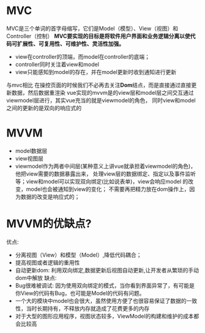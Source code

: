# MVC
MVC是三个单词的首字母缩写，它们是Model（模型）、View（视图）和Controller（控制）
**MVC要实现的目标是将软件用户界面和业务逻辑分离以使代码可扩展性、可复用性、可维护性、灵活性加强。**
+ view在controller的顶端，而model在controller的底端；
+ controller同时关注着view和model
+ view只能感知到model的存在，并在model更新时收到通知进行更新

与mvc相比
在操控页面的时候我们不必再去关注**Dom**结点，而是直接通过直接更新数据，然后数据重渲染
vue实现的mvvm是的view层和model层之间交互通过viewmodel层进行，其实vue充当的就是viewmodel的角色，
同时view和model之间的更新的是双向的响应式的

# MVVM
+ model数据层
+ view视图层
+ viewmodel作为两者中间层(某种意义上讲vue就承担着viewmodel的角色)，他把view需要的数据暴露出来，
处理view层的数据绑定、指定以及事件监听等；view和model可以实现双向绑定(比如说表单)，view会响应model
的改变，model也会被通知到view的变化；
不需要再把精力放在dom操作上，因为数据的改变是响应式的；

# MVVM的优缺点?
优点:
+ 分离视图（View）和模型（Model）,降低代码耦合；
+ 提高视图或者逻辑的重用性
+ 自动更新dom: 利用双向绑定,数据更新后视图自动更新,让开发者从繁琐的手动dom中解放
缺点:
+ Bug很难被调试: 因为使用双向绑定的模式，当你看到界面异常了，有可能是你View的代码有Bug，也可能是Model的代码有问题。
+ 一个大的模块中model也会很大，虽然使用方便了也很容易保证了数据的一致性，当时长期持有，不释放内存就造成了花费更多的内存
+ 对于大型的图形应用程序，视图状态较多，ViewModel的构建和维护的成本都会比较高
